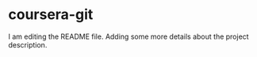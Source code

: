 # coursera-git
I am editing the README file. Adding some more details about the project description.

